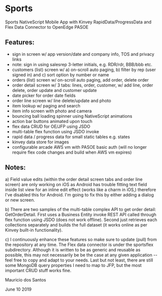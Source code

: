 # Sports

Sports NativeScript Mobile App with Kinvey RapidData/ProgressData and Flex Data Connector to OpenEdge PASOE

Features:
---------
* sign in screen w/ app version/date and company info, TOS and privacy links
* note: sign in using salesrep 3-letter initials, e.g. RDR/rdr, BBB/bbb etc.
* customers (list) screen w/ a) on-scroll auto paging, b) filter by rep (user signed in) and c) sort option by number or name
* orders (list) screen w/ on-scroll auto paging, add order, delete order
* order detail screen w/ 3 tabs: lines, order, customer, w/ add line, order delete, order update and customer update
* date picker for order date fields
* order line screen w/ line delete/update and photo
* item lookup w/ paging and search
* item info screen with photo and camera
* bouncing ball loading spinner using NativeScript animations
* action bar buttons animated upon touch
* flex data CRUD for OE/JFP using JSDO
* multi-table flex function using JSDO invoke
* rapid data / progress data for small static tables e.g. states
* kinvey data store for images
* configurable arcade AWS vm with PASOE basic auth (will no longer require flex code changes and build when AWS vm expires)

Notes:
------
a) Field value edits (within the order detail screen tabs and order line screen) are only working on iOS as Android has trouble fitting text field inside list view for an inline edit effect (works like a charm in iOS,) therefore I've disabled this for Android. I'm going to fix this by either adding a dialog or new screen.

b) There are two samples of the multi-table complex API to get order detail: GetOrderDetail. First uses a Business Entity invoke REST API called through flex function using JSDO (does not work offline). Second just retrieves each collections separately and builds the full dataset (it works online as per Kinvey built-in functionality).

c) I continuously enhance these features so make sure to update (pull) from the repository at any time. The Flex data connector is under the sportsflex subdirectory. Although it is written to be as generic and reusable as possible, this may not necessarily be be the case at any given application -- feel free to copy and adapt to your needs. Last but not least, there are still some MongoDB query properties I need to map to JFP, but the most important CRUD stuff works fine.

Mauricio dos Santos

June 10 2019